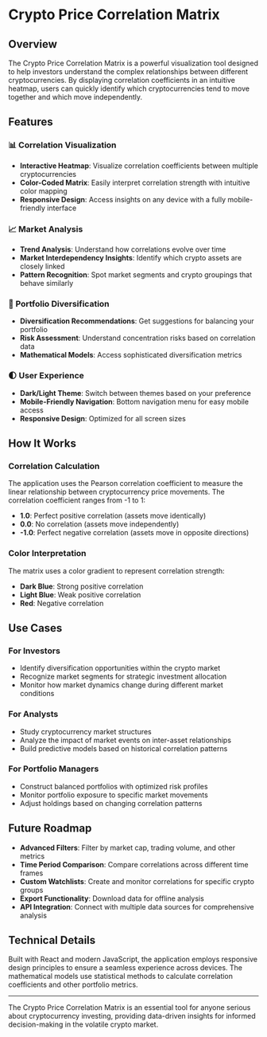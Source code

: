 # Crypto Price Correlation Matrix

## Overview

The Crypto Price Correlation Matrix is a powerful visualization tool designed to help investors understand the complex relationships between different cryptocurrencies. By displaying correlation coefficients in an intuitive heatmap, users can quickly identify which cryptocurrencies tend to move together and which move independently.

## Features

### 📊 Correlation Visualization

- **Interactive Heatmap**: Visualize correlation coefficients between multiple cryptocurrencies
- **Color-Coded Matrix**: Easily interpret correlation strength with intuitive color mapping
- **Responsive Design**: Access insights on any device with a fully mobile-friendly interface

### 📈 Market Analysis

- **Trend Analysis**: Understand how correlations evolve over time
- **Market Interdependency Insights**: Identify which crypto assets are closely linked
- **Pattern Recognition**: Spot market segments and crypto groupings that behave similarly

### 💼 Portfolio Diversification

- **Diversification Recommendations**: Get suggestions for balancing your portfolio
- **Risk Assessment**: Understand concentration risks based on correlation data
- **Mathematical Models**: Access sophisticated diversification metrics

### 🌓 User Experience

- **Dark/Light Theme**: Switch between themes based on your preference
- **Mobile-Friendly Navigation**: Bottom navigation menu for easy mobile access
- **Responsive Design**: Optimized for all screen sizes

## How It Works

### Correlation Calculation

The application uses the Pearson correlation coefficient to measure the linear relationship between cryptocurrency price movements. The correlation coefficient ranges from -1 to 1:

- **1.0**: Perfect positive correlation (assets move identically)
- **0.0**: No correlation (assets move independently)
- **-1.0**: Perfect negative correlation (assets move in opposite directions)

### Color Interpretation

The matrix uses a color gradient to represent correlation strength:

- **Dark Blue**: Strong positive correlation
- **Light Blue**: Weak positive correlation
- **Red**: Negative correlation

## Use Cases

### For Investors

- Identify diversification opportunities within the crypto market
- Recognize market segments for strategic investment allocation
- Monitor how market dynamics change during different market conditions

### For Analysts

- Study cryptocurrency market structures
- Analyze the impact of market events on inter-asset relationships
- Build predictive models based on historical correlation patterns

### For Portfolio Managers

- Construct balanced portfolios with optimized risk profiles
- Monitor portfolio exposure to specific market movements
- Adjust holdings based on changing correlation patterns

## Future Roadmap

- **Advanced Filters**: Filter by market cap, trading volume, and other metrics
- **Time Period Comparison**: Compare correlations across different time frames
- **Custom Watchlists**: Create and monitor correlations for specific crypto groups
- **Export Functionality**: Download data for offline analysis
- **API Integration**: Connect with multiple data sources for comprehensive analysis

## Technical Details

Built with React and modern JavaScript, the application employs responsive design principles to ensure a seamless experience across devices. The mathematical models use statistical methods to calculate correlation coefficients and other portfolio metrics.

---

The Crypto Price Correlation Matrix is an essential tool for anyone serious about cryptocurrency investing, providing data-driven insights for informed decision-making in the volatile crypto market.
